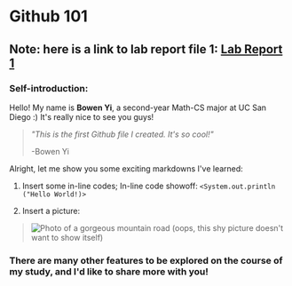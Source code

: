 # Github 101
## Note: here is a link to lab report file 1: [Lab Report 1](https://github.com/BowenYi-UCSD/cse15l-lab-reports/blob/main/lab-report-1-week-0.md)

### Self-introduction:
Hello! My name is **Bowen Yi**, a second-year Math-CS major at UC San Diego :) It's really nice to see you guys! 

> *"This is the first Github file I created. It's so cool!"* 
>
> \-Bowen Yi

Alright, let me show you some exciting markdowns I've learned:
1. Insert some in-line codes;
In-line code showoff:
`<System.out.println ("Hello World!)>`

2. Insert a picture:
> ![Photo of a gorgeous mountain road](https://unsplash.com/photos/75_s8iWHKLs)
(oops, this shy picture doesn't want to show itself)

### There are many other features to be explored on the course of my study, and I'd like to share more with you!



